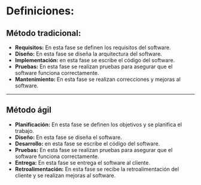 # Definiciones:
##  Método tradicional:
* **Requisitos:** En esta fase se definen los requisitos del software.
* **Diseño:** En esta fase se diseña la arquitectura del software.
* **Implementación:** en esta fase se escribe el código del software.
* **Pruebas:** En esta fase se realizan pruebas para asegurar que el software funciona correctamente.
* **Mantenimiento:** En esta fase se realizan correcciones y mejoras al software.

---

## Método ágil
* **Planificación:** En esta fase se definen los objetivos y se planifica el trabajo.
* **Diseño:** En esta fase se diseña el software.
* **Desarrollo:** en esta fase se escribe el código del software.
* **Pruebas:** En esta fase se realizan pruebas para asegurar que el software funciona correctamente.
* **Entrega:** En esta fase se entrega el software al cliente.
* **Retroalimentación:** En esta fase se recibe la retroalimentación del cliente y se realizan mejoras al software.